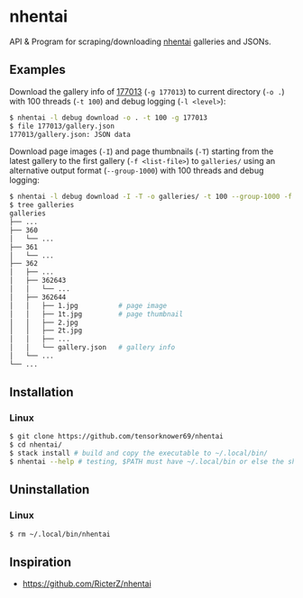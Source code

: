 # nhentai

API & Program for scraping/downloading [nhentai](https://nhentai.net) galleries and JSONs.

## Examples

Download the gallery info of [177013](https://nhentai.net/g/177013) (`-g 177013`) to current directory (`-o .`) with 100 threads (`-t 100`) and debug logging (`-l <level>`):
```bash
$ nhentai -l debug download -o . -t 100 -g 177013
$ file 177013/gallery.json
177013/gallery.json: JSON data
```

Download page images (`-I`) and page thumbnails (`-T`) starting from the latest gallery to the first gallery (`-f <list-file>`) to `galleries/` using an alternative output format (`--group-1000`) with 100 threads and debug logging:
```bash
$ nhentai -l debug download -I -T -o galleries/ -t 100 --group-1000 -f <(seq `nhentai latest-gid` -1 1)
$ tree galleries
galleries
├── ...
├── 360
│   └── ...
├── 361
│   └── ...
├── 362
│   ├── ...
│   ├── 362643
│   │   └── ...
│   ├── 362644
│   │   ├── 1.jpg          # page image
│   │   ├── 1t.jpg         # page thumbnail
│   │   ├── 2.jpg
│   │   ├── 2t.jpg
│   │   ├── ...
│   │   └── gallery.json   # gallery info
│   └── ...
└── ...
```

## Installation

### Linux

```bash
$ git clone https://github.com/tensorknower69/nhentai
$ cd nhentai/
$ stack install # build and copy the executable to ~/.local/bin/
$ nhentai --help # testing, $PATH must have ~/.local/bin or else the shell won't be able to find the executable
```

## Uninstallation

### Linux
```bash
$ rm ~/.local/bin/nhentai
```

## Inspiration

- https://github.com/RicterZ/nhentai
